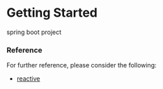 # Getting Started
spring boot project

### Reference
For further reference, please consider the following:

* [reactive](https://javacan.tistory.com/category/Reactive)
